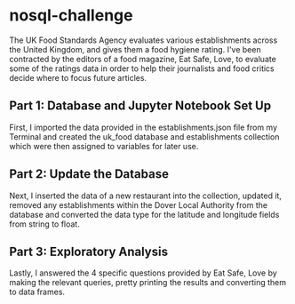 # nosql-challenge

The UK Food Standards Agency evaluates various establishments across the United Kingdom, and gives them a food hygiene rating. I've been contracted by the editors of a food magazine, Eat Safe, Love, to evaluate some of the ratings data in order to help their journalists and food critics decide where to focus future articles.

## Part 1: Database and Jupyter Notebook Set Up
First, I imported the data provided in the establishments.json file from my Terminal and created the uk_food database and establishments collection which were then assigned to variables for later use.

## Part 2: Update the Database
Next, I inserted the data of a new restaurant into the collection, updated it, removed any establishments within the Dover Local Authority from the database and converted the data type for the latitude and longitude fields from string to float.

## Part 3: Exploratory Analysis
Lastly, I answered the 4 specific questions provided by Eat Safe, Love by making the relevant queries, pretty printing the results and converting them to data frames.
